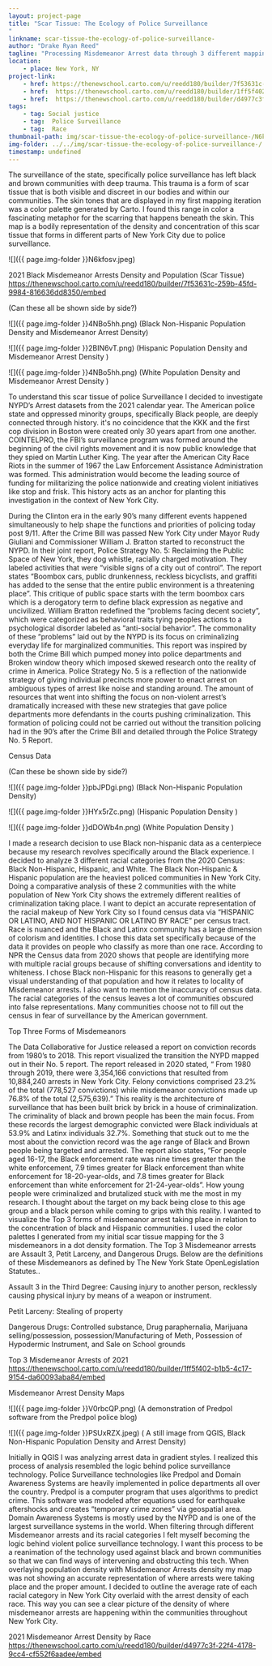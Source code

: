 ```yaml
---
layout: project-page
title: "Scar Tissue: The Ecology of Police Surveillance   
"
linkname: scar-tissue-the-ecology-of-police-surveillance-
author: "Drake Ryan Reed"
tagline: "Processing Misdemeanor Arrest data through 3 different mapping exercises to investigate Police Surveillance on Black and Brown communities. "
location:
    - place: New York, NY
project-link:
    - href: https://thenewschool.carto.com/u/reedd180/builder/7f53631c-259b-45fd-9984-816636dd8350/embed
    - href:  https://thenewschool.carto.com/u/reedd180/builder/1ff5f402-b1b5-4c17-9154-da60093aba84/embed
    - href:  https://thenewschool.carto.com/u/reedd180/builder/d4977c3f-22f4-4178-9cc4-cf552f6aadee/embed
tags:
    - tag: Social justice
    - tag:  Police Surveillance
    - tag:  Race
thumbnail-path: img/scar-tissue-the-ecology-of-police-surveillance-/N6kfosv.jpeg
img-folder: ../../img/scar-tissue-the-ecology-of-police-surveillance-/
timestamp: undefined
---
```

The surveillance of the state, specifically police surveillance has left black and brown communities with deep trauma. This trauma is a form of scar tissue that is both visible and discreet in our bodies and within our  communities. The skin tones that are displayed in my first mapping iteration was a color palette generated by Carto. I found this range in color a fascinating metaphor for the scarring that happens beneath the skin. This map is a bodily representation of the density and concentration of this scar tissue that forms in different parts of New York City due to police surveillance. 

![]({{ page.img-folder }}N6kfosv.jpeg)

2021 Black Misdemeanor Arrests Density and Population (Scar Tissue) 
https://thenewschool.carto.com/u/reedd180/builder/7f53631c-259b-45fd-9984-816636dd8350/embed



(Can these all be shown side by side?)

![]({{ page.img-folder }}4NBo5hh.png)
(Black Non-Hispanic Population Density and Misdemeanor Arrest Density)

![]({{ page.img-folder }}2BIN6vT.png)
(Hispanic Population Density and Misdemeanor Arrest Density )

![]({{ page.img-folder }}4NBo5hh.png)
(White Population Density and Misdemeanor Arrest Density )


To understand this scar tissue of police Surveillance I decided to investigate NYPD’s Arrest datasets from the 2021 calendar year. The American police state and oppressed minority groups, specifically Black people, are deeply connected through history. it's no coincidence that the KKK and the first cop division in Boston were created only 30 years apart from one another. COINTELPRO, the FBI’s surveillance program was formed around the beginning of the civil rights movement and it is now public knowledge that they spied on Martin Luther King. The year after the American City Race Riots in the summer of 1967 the Law Enforcement Assistance Administration was formed. This administration would become the leading source of funding for militarizing the police nationwide and creating violent initiatives like stop and frisk. This history acts as an anchor for planting this investigation in the context of New York City. 

During the Clinton era in the early 90’s many different events happened simultaneously to help shape the functions and priorities of policing today post 9/11. After the Crime Bill was passed New York City under Mayor Rudy Giuliani and Commissioner William J. Bratton started to reconstruct the NYPD. In their joint report, Police Strategy No. 5: Reclaiming the Public Space of New York, they dog whistle, racially charged motivation. They labeled activities that were “visible signs of a city out of control”.  The report states “Boombox cars, public drunkenness, reckless bicyclists, and graffiti has added to the sense that the entire public environment is a threatening place”. This critique of public space starts with the term boombox cars which is a derogatory term to define black expression as negative and uncivilized.  William Bratton redefined the “problems facing decent society”, which were categorized as behavioral traits tying peoples actions to a psychological disorder labeled as “anti-social behavior”.  The commonality of these “problems” laid out by the NYPD is its focus on criminalizing everyday life for marginalized communities.  This report was inspired by both the Crime Bill which pumped money into police departments and Broken window theory which imposed skewed research onto the reality of crime in America. Police Strategy No. 5 is a reflection of the nationwide strategy of giving individual precincts  more power to enact arrest on ambiguous types of arrest like noise and standing around. The amount of resources that went into shifting the focus on non-violent arrest’s dramatically increased with these new strategies that gave police departments more defendants in the courts pushing criminalization.  This formation of policing could not be carried out without the transition policing had in the 90’s after the Crime Bill and detailed through the Police Strategy No. 5  Report.


Census Data

(Can these be shown side by side?)

![]({{ page.img-folder }}pbJPDgi.png)
(Black Non-Hispanic Population Density)

![]({{ page.img-folder }}HYx5rZc.png)
(Hispanic Population Density )

![]({{ page.img-folder }}dDOWb4n.png)
(White Population Density )

I  made a research decision to use Black non-hispanic data as a centerpiece because my research revolves specifically around the Black experience. I decided to analyze 3 different racial categories from the 2020 Census: Black Non-Hispanic, Hispanic, and White. The Black Non-Hispanic & Hispanic population are the heaviest policed communities in New York City. Doing a comparative analysis of these 2 communities with the white population of New York City shows the extremely different realities of criminalization taking place. I want to depict an accurate representation of the racial makeup of New York City so I found census data via “HISPANIC OR LATINO, AND NOT HISPANIC OR LATINO BY RACE” per census tract. Race is nuanced and the Black and Latinx community has a large dimension of colorism and identities. I chose this data set specifically because of the data it provides on people who classify as more than one race. According to NPR the Census data from 2020 shows that people are identifying more with multiple racial groups because of shifting conversations and identity  to whiteness. I chose Black non-Hispanic for this reasons to generally get a visual understanding of that population and how it relates to locality of Misdemeanor arrests. I also want to mention the inaccuracy of census data. The racial categories of the census leaves a lot of communities obscured into false representations. Many communities choose not to fill out the census in fear of surveillance by the American government. 



Top Three Forms of Misdemeanors 

The Data Collaborative for Justice released a report on conviction records from 1980’s to 2018. This report visualized the transition the NYPD mapped out in their No. 5 report. The report released in 2020 stated, “ From 1980 through 2019, there were 3,354,166 convictions that resulted from 10,884,240 arrests in New York City. Felony convictions comprised 23.2% of the total (778,527 convictions) while misdemeanor convictions made up 76.8% of the total (2,575,639).” This reality is the architecture of surveillance that has been built brick by brick in a house of criminalization. The criminality of black and brown people has been the main focus. From these records the largest demographic convicted were Black individuals at 53.9% and Latinx individuals 32.7%. Something that stuck out to me the most about the conviction record was the age range of Black and Brown people being targeted and arrested. The report also states, “For people aged 16-17, the Black enforcement rate was nine times greater than the white enforcement, 7.9 times greater for Black enforcement than white enforcement for 18-20-year-olds, and 7.8 times greater for Black enforcement than white enforcement for 21-24-year-olds”.  How young people were criminalized and brutalized stuck with me the most in my research. I thought about the target on my back being close to this age group and a black person while coming to grips with this reality. I wanted to visualize the Top 3 forms of misdemeanor arrest taking place in relation to the concentration of black and Hispanic communities.  I used the color palettes I generated from my initial scar tissue mapping for the 3 misdemeanors in a dot density formation. The Top 3 Misdemeanor  arrests are Assault 3, Petit Larceny, and Dangerous Drugs. Below are the definitions of these Misdemeanors as defined by The New York State OpenLegislation Statutes.. 

Assault 3 in the Third Degree: Causing injury to another person, recklessly causing physical injury by means of a weapon or instrument. 
     
Petit Larceny: Stealing of property 

Dangerous Drugs: Controlled substance, Drug paraphernalia, Marijuana selling/possession, possession/Manufacturing of Meth, Possession of Hypodermic Instrument, and Sale on School grounds

Top 3 Misdemeanor Arrests of 2021
https://thenewschool.carto.com/u/reedd180/builder/1ff5f402-b1b5-4c17-9154-da60093aba84/embed



Misdemeanor Arrest Density Maps

![]({{ page.img-folder }}V0rbcQP.png)
(A demonstration of Predpol software from the Predpol police blog)

![]({{ page.img-folder }}PSUxRZX.jpeg)
(  A still image from QGIS, Black Non-Hispanic Population Density and Arrest Density)

Initially in QGIS I was analyzing arrest data in gradient styles. I realized this process of  analysis resembled the logic behind police surveillance technology. Police Surveillance technologies like Predpol and Domain Awareness Systems are heavily implemented in police departments all over the country.  Predpol is a computer program that uses algorithms to predict crime. This software was modeled after equations used for earthquake aftershocks and creates “temporary crime zones” via geospatial area. Domain Awareness Systems is mostly used by the NYPD and is one of the largest surveillance systems in the world. When filtering through different Misdemeanor arrests and its racial categories I felt myself becoming the logic behind violent police surveillance technology.  I want this process to be a reanimation of the technology used against black and brown communities so that we can find ways of intervening and obstructing this tech. When overlaying population density with Misdemeanor Arrests density my map was not showing an accurate representation of where arrests were taking place and the proper amount. I decided to outline the average rate of each racial category in New York City overlaid with the arrest density of each race. This way you can see a clear picture of the density of where misdemeanor arrests are happening within the communities throughout New York City. 

2021 Misdemeanor Arrest Density by Race
https://thenewschool.carto.com/u/reedd180/builder/d4977c3f-22f4-4178-9cc4-cf552f6aadee/embed
